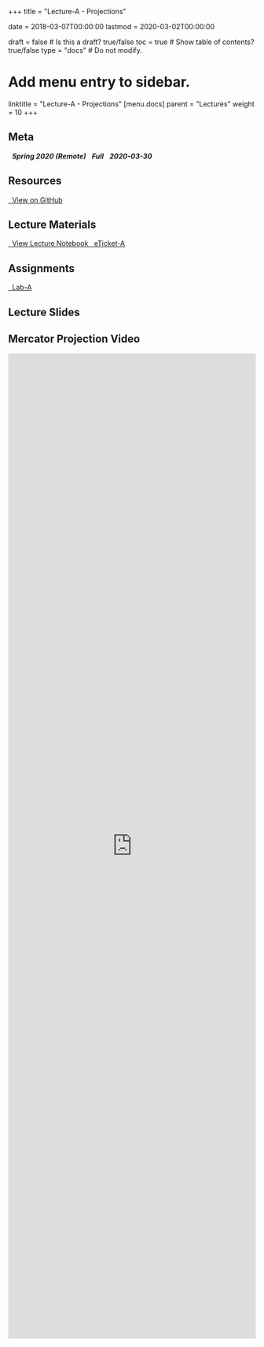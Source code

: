 +++
title = "Lecture-A - Projections"

date = 2018-03-07T00:00:00
lastmod = 2020-03-02T00:00:00

draft = false  # Is this a draft? true/false
toc = true  # Show table of contents? true/false
type = "docs"  # Do not modify.

# Add menu entry to sidebar.
linktitle = "Lecture-A - Projections"
[menu.docs]
  parent = "Lectures"
  weight = 10
+++

## Meta
<i class="meta-badge semester-sp19"><i class="far fa-calendar-alt fa-lg"></i>&nbsp; **Spring 2020 (Remote)** </i> 
<i class="meta-badge progress-draft"><i class="fas fa-tasks fa-lg"></i>&nbsp; **Full** </i> 
<i class="meta-badge progress-update"><i class="far fa-clock fa-lg"></i>&nbsp; **2020-03-30** </i>

## Resources
<a class="btn btn-outline-primary resource" href="https://github.com/slu-soc5650/lecture-a" target="_blank"><i class="fab fa-github fa-lg"></i>&nbsp; View on GitHub </a> 

## Lecture Materials
<a class="btn btn-outline-primary resource" href="http://slu-soc5650.github.io/lecture-a/docs/index.nb.html" target="_blank"><i class="fab fa-markdown fa-lg"></i>&nbsp; View Lecture Notebook </a>
<a class="btn btn-outline-primary resource" href="https://forms.gle/7mXwS8wfZu8dRKkJ7" target="_blank"><i class="fab fa-google fa-lg"></i>&nbsp; eTicket-A </a>

## Assignments
<a class="btn btn-outline-primary resource" href="https://github.com/slu-soc5650/lecture-A/blob/master/assignments/lab-A.pdf" target="_blank"><i class="fas fa-file-pdf fa-lg"></i>&nbsp; Lab-A </a>

## Lecture Slides
<p> </p>
<script async class="speakerdeck-embed" data-id="9c93fe2573444b4e98c65a5a6d1e030f" data-ratio="1.33333333333333" src="//speakerdeck.com/assets/embed.js"></script>
<p> </p>

## Mercator Projection Video
<p> </p>
<iframe style="position:relative;width:100%;height:50vh;" src="https://www.youtube.com/embed/kIID5FDi2JQ" frameborder="0" allow="accelerometer; autoplay; encrypted-media; gyroscope; picture-in-picture" allowfullscreen></iframe>
<p> </p>
